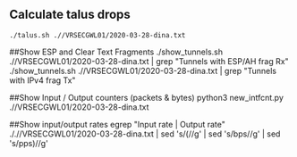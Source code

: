 ## Calculate talus drops
	./talus.sh .//VRSECGWL01/2020-03-28-dina.txt 

##Show ESP and Clear Text Fragments
 	./show_tunnels.sh .//VRSECGWL01/2020-03-28-dina.txt | grep "Tunnels with ESP/AH frag Rx"
 	./show_tunnels.sh .//VRSECGWL01/2020-03-28-dina.txt | grep "Tunnels with IPv4 frag Tx"

##Show Input / Output counters (packets & bytes)
	python3 new_intfcnt.py .//VRSECGWL01/2020-03-28-dina.txt 

##Show input/output rates
	egrep "Input rate | Output rate" ././/VRSECGWL01/2020-03-28-dina.txt  | sed 's/(//g' | sed 's/bps//g' | sed 's/pps)//g'
